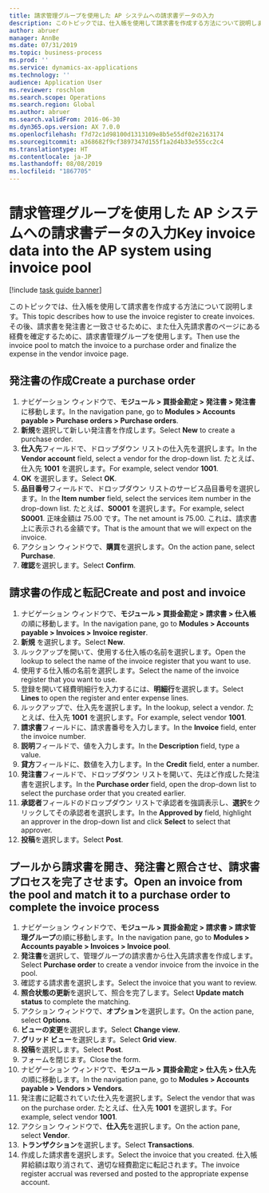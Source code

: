```yaml
---
title: 請求管理グループを使用した AP システムへの請求書データの入力
description: このトピックでは、仕入帳を使用して請求書を作成する方法について説明します。
author: abruer
manager: AnnBe
ms.date: 07/31/2019
ms.topic: business-process
ms.prod: ''
ms.service: dynamics-ax-applications
ms.technology: ''
audience: Application User
ms.reviewer: roschlom
ms.search.scope: Operations
ms.search.region: Global
ms.author: abruer
ms.search.validFrom: 2016-06-30
ms.dyn365.ops.version: AX 7.0.0
ms.openlocfilehash: f7d72c1d98100d1313109e8b5e55df02e2163174
ms.sourcegitcommit: a368682f9cf3897347d155f1a2d4b33e555cc2c4
ms.translationtype: HT
ms.contentlocale: ja-JP
ms.lasthandoff: 08/08/2019
ms.locfileid: "1867705"
---
```

# <a name="key-invoice-data-into-the-ap-system-using-invoice-pool"></a><span data-ttu-id="9dc6d-103">請求管理グループを使用した AP システムへの請求書データの入力</span><span class="sxs-lookup"><span data-stu-id="9dc6d-103">Key invoice data into the AP system using invoice pool</span></span>

[!include [task guide banner](../../includes/task-guide-banner.md)]

<span data-ttu-id="9dc6d-104">このトピックでは、仕入帳を使用して請求書を作成する方法について説明します。</span><span class="sxs-lookup"><span data-stu-id="9dc6d-104">This topic describes how to use the invoice register to create invoices.</span></span> <span data-ttu-id="9dc6d-105">その後、請求書を発注書と一致させるために、また仕入先請求書のページにある経費を確定するために、請求書管理グループを使用します。</span><span class="sxs-lookup"><span data-stu-id="9dc6d-105">Then use the invoice pool to match the invoice to a purchase order and finalize the expense in the vendor invoice page.</span></span>


## <a name="create-a-purchase-order"></a><span data-ttu-id="9dc6d-106">発注書の作成</span><span class="sxs-lookup"><span data-stu-id="9dc6d-106">Create a purchase order</span></span>
1. <span data-ttu-id="9dc6d-107">ナビゲーション ウィンドウで、**モジュール > 買掛金勘定 > 発注書 > 発注書**に移動します。</span><span class="sxs-lookup"><span data-stu-id="9dc6d-107">In the navigation pane, go to **Modules > Accounts payable > Purchase orders > Purchase orders**.</span></span>
2. <span data-ttu-id="9dc6d-108">**新規**を選択して新しい発注書を作成します。</span><span class="sxs-lookup"><span data-stu-id="9dc6d-108">Select **New** to create a purchase order.</span></span>
3. <span data-ttu-id="9dc6d-109">**仕入先**フィールドで、ドロップダウン リストの仕入先を選択します。</span><span class="sxs-lookup"><span data-stu-id="9dc6d-109">In the **Vendor account** field, select a vendor for the drop-down list.</span></span> <span data-ttu-id="9dc6d-110">たとえば、仕入先 **1001** を選択します。</span><span class="sxs-lookup"><span data-stu-id="9dc6d-110">For example, select vendor **1001**.</span></span>
4. <span data-ttu-id="9dc6d-111">**OK** を選択します。</span><span class="sxs-lookup"><span data-stu-id="9dc6d-111">Select **OK**.</span></span>
5. <span data-ttu-id="9dc6d-112">**品目番号**フィールドで、ドロップダウン リストのサービス品目番号を選択します。</span><span class="sxs-lookup"><span data-stu-id="9dc6d-112">In the **Item number** field, select the services item number in the drop-down list.</span></span> <span data-ttu-id="9dc6d-113">たとえば、**S0001** を選択します。</span><span class="sxs-lookup"><span data-stu-id="9dc6d-113">For example, select **S0001**.</span></span> <span data-ttu-id="9dc6d-114">正味金額は 75.00 です。</span><span class="sxs-lookup"><span data-stu-id="9dc6d-114">The net amount is 75.00.</span></span>  <span data-ttu-id="9dc6d-115">これは、請求書上に表示される金額です。</span><span class="sxs-lookup"><span data-stu-id="9dc6d-115">That is the amount that we will expect on the invoice.</span></span>  
6. <span data-ttu-id="9dc6d-116">アクション ウィンドウで、**購買**を選択します。</span><span class="sxs-lookup"><span data-stu-id="9dc6d-116">On the action pane, select **Purchase**.</span></span>
7. <span data-ttu-id="9dc6d-117">**確認**を選択します。</span><span class="sxs-lookup"><span data-stu-id="9dc6d-117">Select **Confirm**.</span></span>

## <a name="create-and-post-and-invoice"></a><span data-ttu-id="9dc6d-118">請求書の作成と転記</span><span class="sxs-lookup"><span data-stu-id="9dc6d-118">Create and post and invoice</span></span>
1. <span data-ttu-id="9dc6d-119">ナビゲーション ウィンドウで、**モジュール > 買掛金勘定 > 請求書 > 仕入帳**の順に移動します。</span><span class="sxs-lookup"><span data-stu-id="9dc6d-119">In the navigation pane, go to **Modules > Accounts payable > Invoices > Invoice register**.</span></span>
2. <span data-ttu-id="9dc6d-120">**新規** を選択します。</span><span class="sxs-lookup"><span data-stu-id="9dc6d-120">Select **New**.</span></span>
3. <span data-ttu-id="9dc6d-121">ルックアップを開いて、使用する仕入帳の名前を選択します。</span><span class="sxs-lookup"><span data-stu-id="9dc6d-121">Open the lookup to select the name of the invoice register that you want to use.</span></span>
4. <span data-ttu-id="9dc6d-122">使用する仕入帳の名前を選択します。</span><span class="sxs-lookup"><span data-stu-id="9dc6d-122">Select the name of the invoice register that you want to use.</span></span>
5. <span data-ttu-id="9dc6d-123">登録を開いて経費明細行を入力するには、**明細行**を選択します。</span><span class="sxs-lookup"><span data-stu-id="9dc6d-123">Select **Lines** to open the register and enter expense lines.</span></span>
6. <span data-ttu-id="9dc6d-124">ルックアップで、仕入先を選択します。</span><span class="sxs-lookup"><span data-stu-id="9dc6d-124">In the lookup, select a vendor.</span></span> <span data-ttu-id="9dc6d-125">たとえば、仕入先 **1001** を選択します。</span><span class="sxs-lookup"><span data-stu-id="9dc6d-125">For example, select vendor **1001**.</span></span>
7. <span data-ttu-id="9dc6d-126">**請求書**フィールドに、請求書番号を入力します。</span><span class="sxs-lookup"><span data-stu-id="9dc6d-126">In the **Invoice** field, enter the invoice number.</span></span>
8. <span data-ttu-id="9dc6d-127">**説明**フィールドで、値を入力します。</span><span class="sxs-lookup"><span data-stu-id="9dc6d-127">In the **Description** field, type a value.</span></span>
9. <span data-ttu-id="9dc6d-128">**貸方**フィールドに、数値を入力します。</span><span class="sxs-lookup"><span data-stu-id="9dc6d-128">In the **Credit** field, enter a number.</span></span>
10. <span data-ttu-id="9dc6d-129">**発注書**フィールドで、ドロップダウン リストを開いて、先ほど作成した発注書を選択します。</span><span class="sxs-lookup"><span data-stu-id="9dc6d-129">In the **Purchase order** field, open the drop-down list to select the purchase order that you created earlier.</span></span>
11. <span data-ttu-id="9dc6d-130">**承認者**フィールドのドロップダウン リストで承認者を強調表示し、**選択**をクリックしてその承認者を選択します。</span><span class="sxs-lookup"><span data-stu-id="9dc6d-130">In the **Approved by** field, highlight an approver in the drop-down list and click **Select** to select that approver.</span></span>
12. <span data-ttu-id="9dc6d-131">**投稿**を選択します。</span><span class="sxs-lookup"><span data-stu-id="9dc6d-131">Select **Post**.</span></span>

## <a name="open-an-invoice-from-the-pool-and-match-it-to-a-purchase-order-to-complete-the-invoice-process"></a><span data-ttu-id="9dc6d-132">プールから請求書を開き、発注書と照合させ、請求書プロセスを完了させます。</span><span class="sxs-lookup"><span data-stu-id="9dc6d-132">Open an invoice from the pool and match it to a purchase order to complete the invoice process</span></span>
1. <span data-ttu-id="9dc6d-133">ナビゲーション ウィンドウで、**モジュール > 買掛金勘定 > 請求書 > 請求管理グループ**の順に移動します。</span><span class="sxs-lookup"><span data-stu-id="9dc6d-133">In the navigation pane, go to **Modules > Accounts payable > Invoices > Invoice pool**.</span></span>
2. <span data-ttu-id="9dc6d-134">**発注書**を選択して、管理グループの請求書から仕入先請求書を作成します。</span><span class="sxs-lookup"><span data-stu-id="9dc6d-134">Select **Purchase order** to create a vendor invoice from the invoice in the pool.</span></span>
3. <span data-ttu-id="9dc6d-135">確認する請求書を選択します。</span><span class="sxs-lookup"><span data-stu-id="9dc6d-135">Select the invoice that you want to review.</span></span>
4. <span data-ttu-id="9dc6d-136">**照合状態の更新**を選択して、照合を完了します。</span><span class="sxs-lookup"><span data-stu-id="9dc6d-136">Select **Update match status** to complete the matching.</span></span>
5. <span data-ttu-id="9dc6d-137">アクション ウィンドウで、**オプション**を選択します。</span><span class="sxs-lookup"><span data-stu-id="9dc6d-137">On the action pane, select **Options**.</span></span>
6. <span data-ttu-id="9dc6d-138">**ビューの変更**を選択します。</span><span class="sxs-lookup"><span data-stu-id="9dc6d-138">Select **Change view**.</span></span>
7. <span data-ttu-id="9dc6d-139">**グリッド ビュー**を選択します。</span><span class="sxs-lookup"><span data-stu-id="9dc6d-139">Select **Grid view**.</span></span>
8. <span data-ttu-id="9dc6d-140">**投稿**を選択します。</span><span class="sxs-lookup"><span data-stu-id="9dc6d-140">Select **Post**.</span></span>
9. <span data-ttu-id="9dc6d-141">フォームを閉じます。</span><span class="sxs-lookup"><span data-stu-id="9dc6d-141">Close the form.</span></span>
10. <span data-ttu-id="9dc6d-142">ナビゲーション ウィンドウで、**モジュール > 買掛金勘定 > 仕入先 > 仕入先**の順に移動します。</span><span class="sxs-lookup"><span data-stu-id="9dc6d-142">In the navigation pane, go to **Modules > Accounts payable > Vendors > Vendors**.</span></span>
11. <span data-ttu-id="9dc6d-143">発注書に記載されていた仕入先を選択します。</span><span class="sxs-lookup"><span data-stu-id="9dc6d-143">Select the vendor that was on the purchase order.</span></span> <span data-ttu-id="9dc6d-144">たとえば、仕入先 **1001** を選択します。</span><span class="sxs-lookup"><span data-stu-id="9dc6d-144">For example, select vendor **1001**.</span></span>
12. <span data-ttu-id="9dc6d-145">アクション ウィンドウで、**仕入先**を選択します。</span><span class="sxs-lookup"><span data-stu-id="9dc6d-145">On the action pane, select **Vendor**.</span></span>
13. <span data-ttu-id="9dc6d-146">**トランザクション**を選択します。</span><span class="sxs-lookup"><span data-stu-id="9dc6d-146">Select **Transactions**.</span></span>
14. <span data-ttu-id="9dc6d-147">作成した請求書を選択します。</span><span class="sxs-lookup"><span data-stu-id="9dc6d-147">Select the invoice that you created.</span></span> <span data-ttu-id="9dc6d-148">仕入帳昇給額は取り消されて、適切な経費勘定に転記されます。</span><span class="sxs-lookup"><span data-stu-id="9dc6d-148">The invoice register accrual was reversed and posted to the appropriate expense account.</span></span>  

